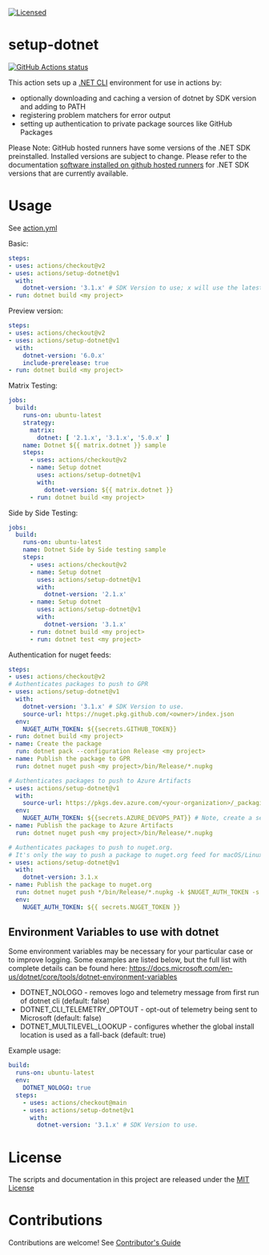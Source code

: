 [![Licensed](https://github.com/Stagie/setup-dotnet/actions/workflows/licensed.yml/badge.svg)](https://github.com/Stagie/setup-dotnet/actions/workflows/licensed.yml)

# setup-dotnet

<p align="left">
  <a href="https://github.com/actions/setup-dotnet"><img alt="GitHub Actions status" src="https://github.com/actions/setup-dotnet/workflows/Main%20workflow/badge.svg"></a>
</p>

This action sets up a [.NET CLI](https://github.com/dotnet/sdk) environment for use in actions by:

- optionally downloading and caching a version of dotnet by SDK version and adding to PATH
- registering problem matchers for error output
- setting up authentication to private package sources like GitHub Packages

Please Note: GitHub hosted runners have some versions of the .NET SDK
preinstalled. Installed versions are subject to change. Please refer to the
documentation
[software installed on github hosted runners](https://docs.github.com/en/actions/using-github-hosted-runners/about-github-hosted-runners#supported-software)
for .NET SDK versions that are currently available.

# Usage

See [action.yml](action.yml)

Basic:
```yaml
steps:
- uses: actions/checkout@v2
- uses: actions/setup-dotnet@v1
  with:
    dotnet-version: '3.1.x' # SDK Version to use; x will use the latest version of the 3.1 channel
- run: dotnet build <my project>
```

Preview version:
```yml
steps:
- uses: actions/checkout@v2
- uses: actions/setup-dotnet@v1
  with:
    dotnet-version: '6.0.x'
    include-prerelease: true
- run: dotnet build <my project>
```

Matrix Testing:
```yaml
jobs:
  build:
    runs-on: ubuntu-latest
    strategy:
      matrix:
        dotnet: [ '2.1.x', '3.1.x', '5.0.x' ]
    name: Dotnet ${{ matrix.dotnet }} sample
    steps:
      - uses: actions/checkout@v2
      - name: Setup dotnet
        uses: actions/setup-dotnet@v1
        with:
          dotnet-version: ${{ matrix.dotnet }}
      - run: dotnet build <my project>
```

Side by Side Testing:
```yaml
jobs:
  build:
    runs-on: ubuntu-latest
    name: Dotnet Side by Side testing sample
    steps:
      - uses: actions/checkout@v2
      - name: Setup dotnet
        uses: actions/setup-dotnet@v1
        with:
          dotnet-version: '2.1.x'
      - name: Setup dotnet
        uses: actions/setup-dotnet@v1
        with:
          dotnet-version: '3.1.x'
      - run: dotnet build <my project>
      - run: dotnet test <my project>
```

Authentication for nuget feeds:
```yaml
steps:
- uses: actions/checkout@v2
# Authenticates packages to push to GPR
- uses: actions/setup-dotnet@v1
  with:
    dotnet-version: '3.1.x' # SDK Version to use.
    source-url: https://nuget.pkg.github.com/<owner>/index.json
  env:
    NUGET_AUTH_TOKEN: ${{secrets.GITHUB_TOKEN}}
- run: dotnet build <my project>
- name: Create the package
  run: dotnet pack --configuration Release <my project>
- name: Publish the package to GPR
  run: dotnet nuget push <my project>/bin/Release/*.nupkg

# Authenticates packages to push to Azure Artifacts
- uses: actions/setup-dotnet@v1
  with:
    source-url: https://pkgs.dev.azure.com/<your-organization>/_packaging/<your-feed-name>/nuget/v3/index.json
  env:
    NUGET_AUTH_TOKEN: ${{secrets.AZURE_DEVOPS_PAT}} # Note, create a secret with this name in Settings
- name: Publish the package to Azure Artifacts
  run: dotnet nuget push <my project>/bin/Release/*.nupkg

# Authenticates packages to push to nuget.org.
# It's only the way to push a package to nuget.org feed for macOS/Linux machines due to API key config store limitations.
- uses: actions/setup-dotnet@v1
  with:
    dotnet-version: 3.1.x
- name: Publish the package to nuget.org
  run: dotnet nuget push */bin/Release/*.nupkg -k $NUGET_AUTH_TOKEN -s https://api.nuget.org/v3/index.json
  env:
    NUGET_AUTH_TOKEN: ${{ secrets.NUGET_TOKEN }}
```

## Environment Variables to use with dotnet

Some environment variables may be necessary for your particular case or to improve logging. Some examples are listed below, but the full list with complete details can be found here: https://docs.microsoft.com/en-us/dotnet/core/tools/dotnet-environment-variables

- DOTNET_NOLOGO - removes logo and telemetry message from first run of dotnet cli (default: false)
- DOTNET_CLI_TELEMETRY_OPTOUT - opt-out of telemetry being sent to Microsoft (default: false)
- DOTNET_MULTILEVEL_LOOKUP - configures whether the global install location is used as a fall-back (default: true)

Example usage:
```yaml
build:
  runs-on: ubuntu-latest
  env:
    DOTNET_NOLOGO: true
  steps:
    - uses: actions/checkout@main
    - uses: actions/setup-dotnet@v1
      with:
        dotnet-version: '3.1.x' # SDK Version to use.
```

# License

The scripts and documentation in this project are released under the [MIT License](LICENSE)

# Contributions

Contributions are welcome!  See [Contributor's Guide](docs/contributors.md)
